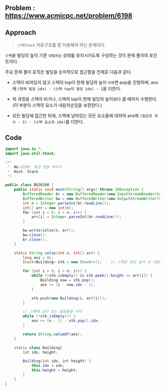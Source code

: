 ## Problem : https://www.acmicpc.net/problem/6198



## Approach

> `스택Stack` 자료구조를 잘 이용해야 하는 문제이다.



`스택`을 빌딩의 높이 기준 `내림차순` 상태를 유지시키도록 구성하는 것이 문제 풀이의 포인트이다.

주요 문제 풀이 로직은 빌딩을 순차적으로 접근함을 전제로 다음과 같다. 

- 스택이 비어있지 않고 스택의 top이 현재 빌딩의 높이 `이하`면 pop을 진행하며, 
  ans에 `(현재 빌딩 idx) - (스택 top의 빌딩 idx) - 1`을 더한다.

- 위 과정을 스택이 비거나, 스택의 top이 현재 빌딩의 높이보다 클 때까지 수행한다. 
  (이 부분이 스택의 요소가 내림차순임을 보장한다.)
- 모든 빌딩에 접근한 뒤에, 스택에 남아있는 모든 요소들에 대하여
  ans에 `(빌딩의 개수 - 1) - (스택 요소의 idx)`를 더한다.



## Code

```java
import java.io.*;
import java.util.Stack;

/**
 *  No.6198: 옥상 정원 꾸미기
 *  Hint: Stack
 */

public class BOJ6198 {
    public static void main(String[] args) throws IOException {
        BufferedReader br = new BufferedReader(new InputStreamReader(System.in));
        BufferedWriter bw = new BufferedWriter(new OutputStreamWriter(System.out));
        int n = Integer.parseInt(br.readLine());
        int[] arr = new int[n];
        for (int i = 0; i < n; i++) {
            arr[i] = Integer.parseInt(br.readLine());
        }

        bw.write(solve(n, arr));
        bw.close();
        br.close();
    }

    static String solve(int n, int[] arr) {
        long ans = 0L;
        Stack<Building> stk = new Stack<>();    // 스택은 빌딩 높이 순 내림차순을 유지해야 함.

        for (int i = 0; i < n; i++) {
            while (!stk.isEmpty() && stk.peek().height <= arr[i]) {
                Building now = stk.pop();
                ans += (i - now.idx - 1);
            }

            stk.push(new Building(i, arr[i]));
        }

        // 스택에 남아 있는 빌딩들을 처리
        while (!stk.isEmpty()) {
            ans += (n - 1) - stk.pop().idx;
        }

        return String.valueOf(ans);
    }

    static class Building{
        int idx, height;

        Building(int idx, int height) {
            this.idx = idx;
            this.height = height;
        }
    }
}
```

